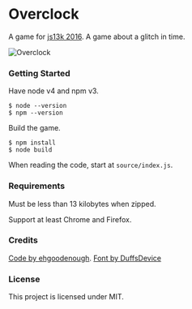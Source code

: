 # Overclock #

A game for [js13k 2016](http://2016.js13kgames.com). A game about a glitch in time.

![Overclock](http://i.imgur.com/MK3MwRu.png)

### Getting Started ###

Have node v4 and npm v3.

    $ node --version
    $ npm --version

Build the game.

    $ npm install
    $ node build

When reading the code, start at `source/index.js`.

### Requirements ###

Must be less than 13 kilobytes when zipped.

Support at least Chrome and Firefox.

### Credits ###

[Code by ehgoodenough](http://github.com/ehgoodenough/overclock). [Font by DuffsDevice](http://www.pentacom.jp/pentacom/bitfontmaker2/gallery/?id=468)


### License ###

This project is licensed under MIT.
